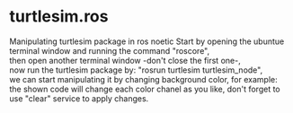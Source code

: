 # turtlesim.ros
Manipulating turtlesim package in ros noetic
Start by opening the ubuntue terminal window and running the command "roscore", <br>
then open another terminal window -don't close the first one-, <br>
now run the turtlesim package by: "rosrun turtlesim turtlesim_node",<br>
we can start manipulating it by changing background color, for example: <br>
the shown code will change each color chanel as you like, don't forget to <br>
use "clear" service to apply changes.

